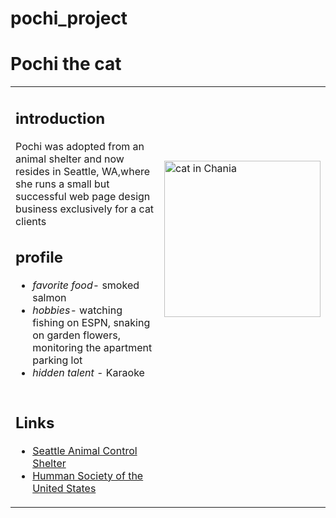 # pochi_project
<html lang="en">
<head>
    <meta charest=""UTF-8>
<title>Pochi</title>
</head>
<body>
    <div>
          <h1>Pochi the cat</h1>
    </div>
    <div>
<table>
    <tr>
      <td><h2>introduction</h2>Pochi was adopted from an animal shelter and now resides in Seattle,
        WA,where she runs a small but successful web page design business exclusively for a cat clients 
       <h2>profile</h2>
       <ul>
        <li><i>favorite food</i>- smoked salmon</li>
        <li><i>hobbies-</i> watching fishing on ESPN, snaking on garden flowers, monitoring 
        the apartment parking lot </li>
        <li><i>hidden talent - </i> Karaoke </li>
      </ul>
    </td>
      <td><img src="326587883.jpg" alt="cat in Chania" width="250" height="250"></td>
    </tr>
    <td><h2>Links</h2>
    <ul>
        <li><a href="https://www.seattle.gov/animalShelter " target="blank" >Seattle Animal Control Shelter </a></li>
        <li><a href="https://www.humansociety.org/" target="blank">Humman Society of the United States</a></li>
      </ul>
    </td>
  </table>
</div>
</body>
</html>
